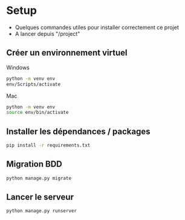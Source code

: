 
# Setup

- Quelques commandes utiles pour installer correctement ce projet
- A lancer depuis "/project"




## Créer un environnement virtuel

Windows 

```bash
python -m venv env
env/Scripts/activate
```
Mac 

```bash
python -m venv env
source env/bin/activate
```
## Installer les dépendances / packages

```bash
pip install -r requirements.txt
```
## Migration BDD

```bash
python manage.py migrate
```
## Lancer le serveur

```bash
python manage.py runserver
```
